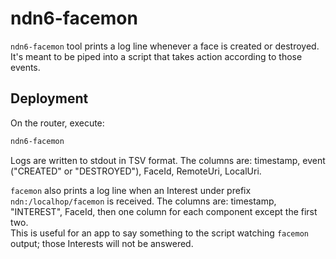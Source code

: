 # ndn6-facemon

`ndn6-facemon` tool prints a log line whenever a face is created or destroyed.
It's meant to be piped into a script that takes action according to those events.

## Deployment

On the router, execute:

```bash
ndn6-facemon
```

Logs are written to stdout in TSV format.
The columns are: timestamp, event ("CREATED" or "DESTROYED"), FaceId, RemoteUri, LocalUri.

`facemon` also prints a log line when an Interest under prefix `ndn:/localhop/facemon` is received.
The columns are: timestamp, "INTEREST", FaceId, then one column for each component except the first two.  
This is useful for an app to say something to the script watching `facemon` output; those Interests will not be answered.
